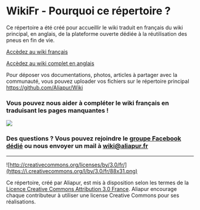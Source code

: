 # WikiFr - Pourquoi ce répertoire ?
Ce répertoire a été créé pour accueillir le wiki traduit en français du wiki principal, en anglais, de la plateforme ouverte dédiée à la réutilisation des pneus en fin de vie.

[Accèdez au wiki français](https://github.com/Aliapur/WikiFr/wiki)

[Accèdez au wiki complet en anglais](https://github.com/Aliapur/Wiki/wiki)

Pour déposer vos documentations, photos, articles à partager avec la communauté, vous pouvez uploader vos fichiers sur le répertoire principal https://github.com/Aliapur/Wiki

### Vous pouvez nous aider à compléter le wiki français en traduisant les pages manquantes ! 

![](https://github.com/Aliapur/Wiki/blob/master/pictures/banniere1.png)

### Des questions ? Vous pouvez rejoindre le [groupe Facebook dédié](https://www.facebook.com/groups/638439859686467/) ou nous envoyer un mail à wiki@aliapur.fr
---
![http://creativecommons.org/licenses/by/3.0/fr/](https://i.creativecommons.org/l/by/3.0/fr/88x31.png)

Ce répertoire, créé par Aliapur, est mis à disposition selon les termes de la [Licence Creative Commons Attribution 3.0 France](http://creativecommons.org/licenses/by/3.0/fr/). Aliapur encourage chaque contributeur à utiliser une license Creative Commons pour ses réalisations.
